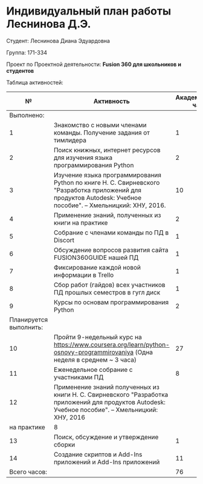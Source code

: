 # **Индивидуальный план работы Леснинова Д.Э.**

Студент: Леснинова Диана Эдуардовна

Группа: 171-334

Проект по Проектной деятельности: **Fusion 360 для школьников и студентов**

Таблица активностей:

| № | Активность | Академические часы |
| --- | --- | --- |
| Выполнено: | | |
| 1 | Знакомство с новыми членами команды. Получение задания от тимлидера | 1 |
| 2 | Поиск книжных, интернет ресурсов для изучения языка программирования Python  | 2 |
| 3 | Изучение языка программирования Python по книге Н. С. Свирневского "Разработка приложений для продуктов Autodesk: Учебное пособие". – Хмельницкий: ХНУ, 2016. | 10 |
| 4 | Применение знаний, полученных из книги на практике | 2 |
| 5 | Собрание с членами команды по ПД в Discort | 1 |
| 6 | Обсуждение вопросов развития сайта FUSION360GUIDE нашей ПД | 1 |
| 7 | Фиксирование каждой новой информации в Trello | 1 |
| 8 | Сбор работ (гайдов) всех участников ПД прошлых семестров в гугл диск | 1 |
| 9 | Курсы по основам программирования Python | 2 |
| Планируется выполнить: | | |
| 10 | Пройти 9-недельный курс на https://www.coursera.org/learn/python-osnovy-programmirovaniya (Одна неделя в среднем ~ 3 часа) | 27 |
| 11 | Еженедельное собрание с участниками ПД | 8 |
| 12 | Применение знаний полученных из книги Н. С. Свирневского "Разработка приложений для продуктов Autodesk: Учебное пособие". – Хмельницкий: ХНУ, 2016 
на практике | 8 |
| 13 | Поиск, обсуждение и утверждение сборки | 1 |
| 14 | Создание скриптов и Add-Ins приложений и Add-Ins приложений  | 11 |
| Всего часов: |  | 76 |